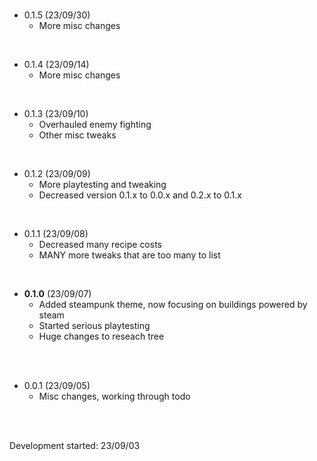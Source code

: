 <br>

- 0.1.5 (23/09/30)
  - More misc changes

<br>

- 0.1.4 (23/09/14)
  - More misc changes

<br>

- 0.1.3 (23/09/10)
  - Overhauled enemy fighting
  - Other misc tweaks

<br>

- 0.1.2 (23/09/09)
  - More playtesting and tweaking
  - Decreased version 0.1.x to 0.0.x and 0.2.x to 0.1.x

<br>

- 0.1.1 (23/09/08)
  - Decreased many recipe costs
  - MANY more tweaks that are too many to list

<br>

- **0.1.0** (23/09/07)
  - Added steampunk theme, now focusing on buildings powered by steam
  - Started serious playtesting
  - Huge changes to reseach tree

<br>
<br>

- 0.0.1 (23/09/05)
  - Misc changes, working through todo

<br>
<br>

Development started: 23/09/03
